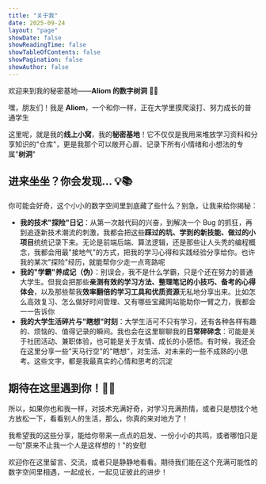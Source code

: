 ```yaml
---
title: "关于我"
date: 2025-09-24
layout: "page"
showDate: false
showReadingTime: false
showTableOfContents: false
showPagination: false
showAuthor: false
---
```


欢迎来到我的秘密基地——**Aliom 的数字树洞** 🌳✨

嘿，朋友们！我是 **Aliom**，一个和你一样，正在大学里摸爬滚打、努力成长的普通学生

这里呢，就是我的**线上小窝**，我的**秘密基地**！它不仅仅是我用来堆放学习资料和分享知识的"仓库"，更是我那个可以敞开心扉、记录下所有小情绪和小想法的专属"**树洞**"



## 进来坐坐？你会发现... 💡📚



你可能会好奇，这个小小的数字空间里到底藏了些什么？别急，让我来给你揭秘：

- **我的技术"探险"日记**：从第一次敲代码的兴奋，到解决一个 Bug 的抓狂，再到追逐新技术潮流的刺激，我都会把这些**踩过的坑、学到的新技能、做过的小项目**统统记录下来。无论是前端后端、算法逻辑，还是那些让人头秃的编程概念，我都会用最"接地气"的方式，把我的学习心得和实践经验分享给你。也许我的某次"探险"经历，就能帮你少走一点弯路呢
- **我的"学霸"养成记（伪）**：别误会，我不是什么学霸，只是个还在努力的普通大学生。但我会把那些**亲测有效的学习方法、整理笔记的小技巧、备考的心得体会**，以及那些帮我**效率翻倍的学习工具和优质资源**无私地分享出来。比如怎么高效复习、怎么做好时间管理、又有哪些宝藏网站能助你一臂之力，我都会一一告诉你
- **我的大学生活碎片与"瞎想"时刻**：大学生活可不只有学习，还有各种各样有趣的、烦恼的、值得记录的瞬间。我也会在这里聊聊我的**日常碎碎念**：可能是关于社团活动、兼职体验，也可能是关于友情、成长的小感悟。有时候，我还会在这里分享一些"天马行空"的"瞎想"，对生活、对未来的一些不成熟的小思考。这些文字，都是我最真实的心情和思考的沉淀



## 期待在这里遇到你！🌱🤝



所以，如果你也和我一样，对技术充满好奇，对学习充满热情，或者只是想找个地方放松一下，看看别人的生活，那么，你真的来对地方了！

我希望我的这些分享，能给你带来一点点的启发、一份小小的共鸣，或者哪怕只是一句"原来不止我一个人是这样想的！"的安慰

欢迎你在这里留言、交流，或者只是静静地看看。期待我们能在这个充满可能性的数字空间里相遇，一起成长，一起见证彼此的进步！